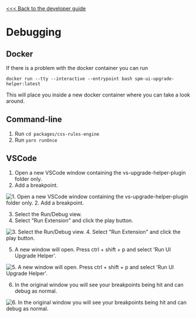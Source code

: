 [<<< Back to the developer guide](../developer_guide.md)

# Debugging

## Docker

If there is a problem with the docker container you can run

    docker run --tty --interactive --entrypoint bash spm-ui-upgrade-helper:latest

This will place you inside a new docker container where you can take a look around.

## Command-line

1. Run `cd packages/css-rules-engine`
2. Run `yarn runOnce`

## VSCode

1. Open a new VSCode window containing the vs-upgrade-helper-plugin folder only.
2. Add a breakpoint.

![1. Open a new VSCode window containing the vs-upgrade-helper-plugin folder only. 2. Add a breakpoint.](images/debug_1.png "Debugging steps screenshot 1")

3. Select the Run/Debug view.
4. Select "Run Extension" and click the play button.

![3. Select the Run/Debug view. 4. Select "Run Extension" and click the play button.](images/debug_2.png "Debugging steps screenshot 2")

5. A new window will open. Press ctrl + shift + p and select 'Run UI Upgrade Helper'.

![5. A new window will open. Press ctrl + shift + p and select 'Run UI Upgrade Helper'.](images/debug_3.png "Debugging steps screenshot 3")

6. In the original window you will see your breakpoints being hit and can debug as normal.

![6. In the original window you will see your breakpoints being hit and can debug as normal.](images/debug_4.png "Debugging steps screenshot 4")
